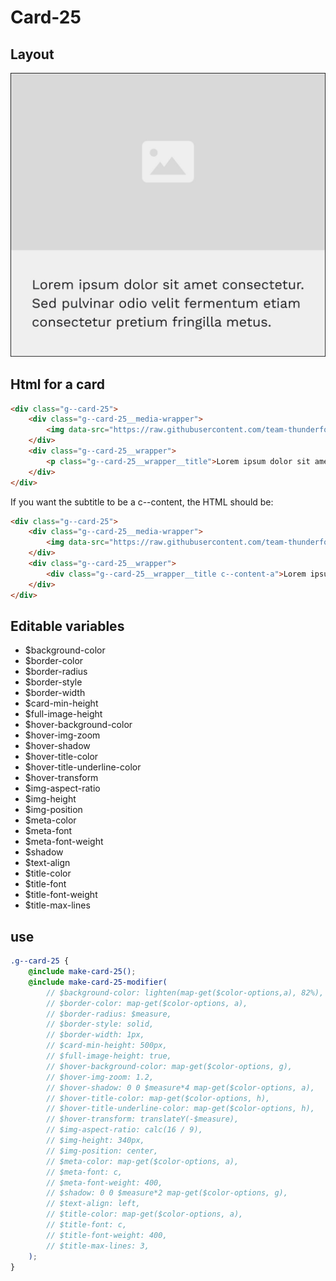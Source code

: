 # Card-25

## Layout

![alt text][card-25]

[card-25]: /src/img/global-components/card/card-25.jpg

## Html for a card

```html
<div class="g--card-25">
    <div class="g--card-25__media-wrapper">
        <img data-src="https://raw.githubusercontent.com/team-thunderfoot/ui/main/src/img/global-components/img-placeholder.jpg" src="/src/img/global-components/placeholder.jpg" alt="alt text" class="g--card-25__media-wrapper__media g--lazy-01 f--ar" width="604" height="340">
    </div>
    <div class="g--card-25__wrapper">
        <p class="g--card-25__wrapper__title">Lorem ipsum dolor sit amet, consectetur adipiscing elit, sed do eiusmod tempor incididunt ut labore et dolore magna aliqua.</p>
    </div>
</div>
```

If you want the subtitle to be a c--content, the HTML should be:
```html
<div class="g--card-25">
    <div class="g--card-25__media-wrapper">
        <img data-src="https://raw.githubusercontent.com/team-thunderfoot/ui/main/src/img/global-components/img-placeholder.jpg" src="/src/img/global-components/placeholder.jpg" alt="alt text" class="g--card-25__media-wrapper__media g--lazy-01 f--ar" width="604" height="340">
    </div>
    <div class="g--card-25__wrapper">
        <div class="g--card-25__wrapper__title c--content-a">Lorem ipsum dolor sit amet, consectetur adipiscing elit, sed do eiusmod tempor incididunt ut labore et dolore magna aliqua.</div>
    </div>
</div>
```

## Editable variables

- $background-color
- $border-color
- $border-radius
- $border-style
- $border-width
- $card-min-height
- $full-image-height
- $hover-background-color
- $hover-img-zoom
- $hover-shadow
- $hover-title-color
- $hover-title-underline-color
- $hover-transform
- $img-aspect-ratio
- $img-height
- $img-position
- $meta-color
- $meta-font
- $meta-font-weight
- $shadow
- $text-align
- $title-color
- $title-font
- $title-font-weight
- $title-max-lines

## use

```scss
.g--card-25 {
    @include make-card-25();
    @include make-card-25-modifier(
        // $background-color: lighten(map-get($color-options,a), 82%),
        // $border-color: map-get($color-options, a),
        // $border-radius: $measure,
        // $border-style: solid,
        // $border-width: 1px,
        // $card-min-height: 500px,
        // $full-image-height: true,
        // $hover-background-color: map-get($color-options, g),
        // $hover-img-zoom: 1.2,
        // $hover-shadow: 0 0 $measure*4 map-get($color-options, a),
        // $hover-title-color: map-get($color-options, h),
        // $hover-title-underline-color: map-get($color-options, h),
        // $hover-transform: translateY(-$measure),
        // $img-aspect-ratio: calc(16 / 9),
        // $img-height: 340px,
        // $img-position: center,
        // $meta-color: map-get($color-options, a),
        // $meta-font: c,
        // $meta-font-weight: 400,
        // $shadow: 0 0 $measure*2 map-get($color-options, g),
        // $text-align: left,
        // $title-color: map-get($color-options, a),
        // $title-font: c,
        // $title-font-weight: 400,
        // $title-max-lines: 3,
    );
}
```
